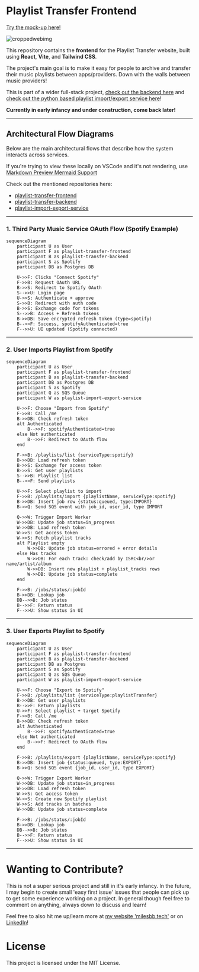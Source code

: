 # Playlist Transfer Frontend

[Try the mock-up here!](https://milesbb.github.io/playlist-transfer-frontend/)

![croppedwebimg](https://github.com/user-attachments/assets/f943f917-311f-4079-8a33-58412443b4c8)

This repository contains the **frontend** for the Playlist Transfer website, built using **React**, **Vite**, and **Tailwind CSS**.

The project's main goal is to make it easy for people to archive and transfer their music playlists between apps/providers. Down with the walls between music providers!

This is part of a wider full-stack project, [check out the backend here](https://github.com/milesbb/playlist-transfer-backend) and [check out the python based playlist import/export service here](https://github.com/milesbb/playlist-import-export-service)!

**Currently in early infancy and under construction, come back later!**

---

## Architectural Flow Diagrams

Below are the main architectural flows that describe how the system interacts across services.

If you're trying to view these locally on VSCode and it's not rendering, use [Markdown Preview Mermaid Support](https://marketplace.visualstudio.com/items?itemName=bierner.markdown-mermaid)

Check out the mentioned repositories here:

- [playlist-transfer-frontend](https://github.com/milesbb/playlist-transfer-frontend)
- [playlist-transfer-backend](https://github.com/milesbb/playlist-transfer-backend)
- [playlist-import-export-service](https://github.com/milesbb/playlist-import-export-service)

---

### 1. Third Party Music Service OAuth Flow (Spotify Example)

```mermaid
sequenceDiagram
    participant U as User
    participant F as playlist-transfer-frontend
    participant B as playlist-transfer-backend
    participant S as Spotify
    participant DB as Postgres DB

    U->>F: Clicks "Connect Spotify"
    F->>B: Request OAuth URL
    B->>S: Redirect to Spotify OAuth
    S-->>U: Login page
    U->>S: Authenticate + approve
    S->>B: Redirect with auth code
    B->>S: Exchange code for tokens
    S-->>B: Access + Refresh tokens
    B->>DB: Save encrypted refresh token (type=spotify)
    B-->>F: Success, spotifyAuthenticated=true
    F-->>U: UI updated (Spotify connected)
```

---

### 2. User Imports Playlist from Spotify

```mermaid
sequenceDiagram
    participant U as User
    participant F as playlist-transfer-frontend
    participant B as playlist-transfer-backend
    participant DB as Postgres DB
    participant S as Spotify
    participant Q as SQS Queue
    participant W as playlist-import-export-service

    U->>F: Choose "Import from Spotify"
    F->>B: Call /me
    B->>DB: Check refresh token
    alt Authenticated
        B-->>F: spotifyAuthenticated=true
    else Not authenticated
        B-->>F: Redirect to OAuth flow
    end

    F->>B: /playlists/list {serviceType:spotify}
    B->>DB: Load refresh token
    B->>S: Exchange for access token
    B->>S: Get user playlists
    S-->>B: Playlist list
    B-->>F: Send playlists

    U->>F: Select playlist to import
    F->>B: /playlists/import {playlistName, serviceType:spotify}
    B->>DB: Insert job row {status:queued, type:IMPORT}
    B->>Q: Send SQS event with job_id, user_id, type IMPORT

    Q->>W: Trigger Import Worker
    W->>DB: Update job status=in_progress
    W->>DB: Load refresh token
    W->>S: Get access token
    W->>S: Fetch playlist tracks
    alt Playlist empty
        W->>DB: Update job status=errored + error details
    else Has tracks
        W->>DB: For each track: check/add by ISRC<br/>or name/artist/album
        W->>DB: Insert new playlist + playlist_tracks rows
        W->>DB: Update job status=complete
    end

    F->>B: /jobs/status/:jobId
    B->>DB: Lookup job
    DB-->>B: Job status
    B-->>F: Return status
    F-->>U: Show status in UI
```

---

### 3. User Exports Playlist to Spotify

```mermaid
sequenceDiagram
    participant U as User
    participant F as playlist-transfer-frontend
    participant B as playlist-transfer-backend
    participant DB as Postgres
    participant S as Spotify
    participant Q as SQS Queue
    participant W as playlist-import-export-service

    U->>F: Choose "Export to Spotify"
    F->>B: /playlists/list {serviceType:playlistTransfer}
    B->>DB: Get user playlists
    B-->>F: Return playlists
    U->>F: Select playlist + target Spotify
    F->>B: Call /me
    B->>DB: Check refresh token
    alt Authenticated
        B-->>F: spotifyAuthenticated=true
    else Not authenticated
        B-->>F: Redirect to OAuth flow
    end

    F->>B: /playlists/export {playlistName, serviceType:spotify}
    B->>DB: Insert job {status:queued, type:EXPORT}
    B->>Q: Send SQS event {job_id, user_id, type EXPORT}

    Q->>W: Trigger Export Worker
    W->>DB: Update job status=in_progress
    W->>DB: Load refresh token
    W->>S: Get access token
    W->>S: Create new Spotify playlist
    W->>S: Add tracks in batches
    W->>DB: Update job status=complete

    F->>B: /jobs/status/:jobId
    B->>DB: Lookup job
    DB-->>B: Job status
    B-->>F: Return status
    F-->>U: Show status in UI
```

---

# Wanting to Contribute?

This is not a super serious project and still in it's early infancy. In the future, I may begin to create small 'easy first issue' issues that people can pick up to get some experience working on a project. In general though feel free to comment on anything, always down to discuss and learn!

Feel free to also hit me up/learn more at [my website 'milesbb.tech'](https://milesbb.tech) or on [LinkedIn](https://www.linkedin.com/in/milesbaileybraendgaard/)!

# License

This project is licensed under the MIT License.
